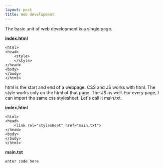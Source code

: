 ```yaml
---
layout: post
title: Web development
---
```

The basic unit of web development is a single page.

**index.html**

    <html>
    <head>
	    <style>
	    </style>
    </head>
    <body>
    </body>
    </html>

html is the start and end of a webpage. CSS and JS works with html.
The style works only on the html of that page. The JS as well. For every page, I can import the same css stylesheet. Let's call it main.txt.

**index.html**

    <html>
    <head>
	    <link rel="stylesheet" href="main.txt">
    </head>
    <body>
    </body>
    </html>

**main.txt**

    enter code here

<!--stackedit_data:
eyJoaXN0b3J5IjpbNzMwMzAxODcxLDk1NTk5NDA4M119
-->